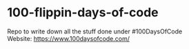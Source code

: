 # 100-flippin-days-of-code
Repo to write down all the stuff done under #100DaysOfCode <br>
Website: https://www.100daysofcode.com/
